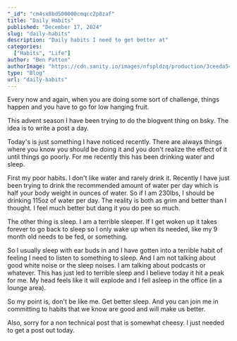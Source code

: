 ```yaml
---
"_id": "cm4sx8bd500000cmqcc2p8zaf"
title: "Daily Habits"
published: "December 17, 2024"
slug: "daily-habits"
description: "Daily habits I need to get better at"
categories:
  ["Habits", "Life"]
author: "Ben Patton"
authorImage: "https://cdn.sanity.io/images/nfspldzq/production/3ceeda54221c7c0614ecc51f955c7be39a1da34e-512x512.jpg"
type: "Blog"
url: "daily-habits"
---
```


Every now and again, when you are doing some sort of challenge, things happen and you have to go for low hanging fruit.

This advent season I have been trying to do the blogvent thing on bsky. The idea is to write a post a day. 

Today's is just something I have noticed recently. There are always things where you know you should be doing it and you don't realize the effect of it until things go poorly. For me recently this has been drinking water and sleep. 

First my poor habits. I don't like water and rarely drink it. Recently I have just been trying to drink the recommended amount of water per day which is half your body weight in ounces of water. So if I am 230lbs, I should be drinking 115oz of water per day. The reality is both as grim and better than I thought. I feel much better but dang it you do pee so much. 

The other thing is sleep. I am a terrible sleeper. If I get woken up it takes forever to go back to sleep so I only wake up when its needed, like my 9 month old needs to be fed, or something. 

So I usually sleep with ear buds in and I have gotten into a terrible habit of feeling I need to listen to something to sleep. And I am not talking about good white noise or the sleep noises. I am talking about podcasts or whatever. This has just led to terrible sleep and I believe today it hit a peak for me. My head feels like it will explode and I fell asleep in the office (in a lounge area). 

So my point is, don't be like me. Get better sleep. And you can join me in committing to habits that we know are good and will make us better. 

Also, sorry for a non technical post that is somewhat cheesy. I just needed to get a post out today.
